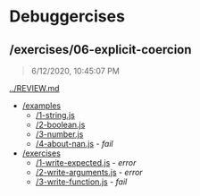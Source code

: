 # Debuggercises 

## /exercises/06-explicit-coercion 

> 6/12/2020, 10:45:07 PM 

[../REVIEW.md](../REVIEW.md)

- [/examples](./examples/REVIEW.md)
  - [/1-string.js](./examples/REVIEW.md#1-stringjs)  
  - [/2-boolean.js](./examples/REVIEW.md#2-booleanjs)  
  - [/3-number.js](./examples/REVIEW.md#3-numberjs)  
  - [/4-about-nan.js](./examples/REVIEW.md#4-about-nanjs) - _fail_ 
- [/exercises](./exercises/REVIEW.md)
  - [/1-write-expected.js](./exercises/REVIEW.md#1-write-expectedjs) - _error_ 
  - [/2-write-arguments.js](./exercises/REVIEW.md#2-write-argumentsjs) - _error_ 
  - [/3-write-function.js](./exercises/REVIEW.md#3-write-functionjs) - _fail_ 

